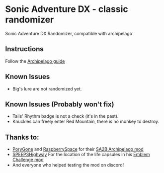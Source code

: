 # Sonic Adventure DX - classic randomizer

Sonic Adventure DX Randomizer, compatible with archipelago

## Instructions

Follow
the [Archipelago guide](https://github.com/ClassicSpeed/Archipelago/blob/sadx_initial_version/worlds/sadx/docs/setup_en.md)

## Known Issues

- Big's lure are not randomized yet.

## Known Issues (Probably won't fix)

- Tails' Rhythm badge is not a check (it's in the past).
- Knuckles can freely enter Red Mountain, there is no monkey to destroy.

## Thanks to:

- [PoryGone](https://github.com/PoryGone) and [RaspberrySpace](https://github.com/RaspberrySpace) for
  their [SA2B Archipelago mod](https://github.com/PoryGone/SA2B_Archipelago)
- [SPEEPSHighway](https://github.com/SPEEPSHighway) For the location of the life capsules in
  his [Emblem Challenge mod](https://gamebanana.com/mods/322761)
- And everyone who helped testing the mod on discord!